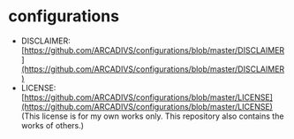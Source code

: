 # configurations
* DISCLAIMER: [https://github.com/ARCADIVS/configurations/blob/master/DISCLAIMER](https://github.com/ARCADIVS/configurations/blob/master/DISCLAIMER)
* LICENSE: [https://github.com/ARCADIVS/configurations/blob/master/LICENSE](https://github.com/ARCADIVS/configurations/blob/master/LICENSE)
(This license is for my own works only. This repository also contains the works of others.)
